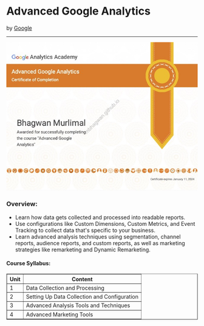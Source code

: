 <h1>Advanced Google Analytics</h1>
by <a href="https://analytics.google.com/analytics/academy/course/7">Google</a>
<hr>

![Certificate of Achievement](/images/advanced_google_analytics.jpg)
 
<h3>Overview:</h3>
<ul>
 <li>Learn how data gets collected and processed into readable reports.</li>
 <li>Use configurations like Custom Dimensions, Custom Metrics, and Event Tracking to collect data that's specific to your business.</li>
 <li>Learn advanced analysis techniques using segmentation, channel reports, audience reports, and custom reports, as well as marketing strategies like remarketing and Dynamic Remarketing.</li>
</ul>

<h4>Course Syllabus:</h4>

<table border="1">
 <tr>
  <th>Unit</th>
  <th>Content</th>
 </tr>
 <tr>
  <td>1</td>
  <td>Data Collection and Processing</td>
 </tr>
 <tr>
  <td>2</td>
  <td>Setting Up Data Collection and Configuration</td>
 </tr>
 <tr>
  <td>3</td>
  <td>Advanced Analysis Tools and Techniques</td>
 </tr>
 <tr>
  <td>4</td>
  <td>Advanced Marketing Tools</td>
 </tr>
</table>
